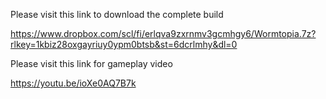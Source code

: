 Please visit this link to download the complete build

https://www.dropbox.com/scl/fi/erlqva9zxrnmv3gcmhgy6/Wormtopia.7z?rlkey=1kbiz28oxgayriuy0ypm0btsb&st=6dcrlmhy&dl=0

Please visit this link for gameplay video

https://youtu.be/ioXe0AQ7B7k
